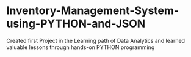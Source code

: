 # Inventory-Management-System-using-PYTHON-and-JSON
Created first Project in the Learning path of Data Analytics and learned valuable lessons through hands-on PYTHON programming
